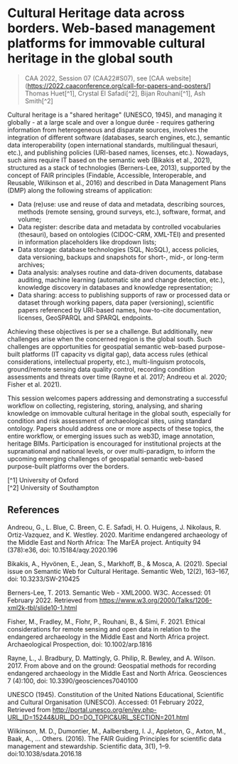# Cultural Heritage data across borders. Web-based management platforms for immovable cultural heritage in the global south
> CAA 2022, Session 07 (CAA22#S07), see [CAA website](https://2022.caaconference.org/call-for-papers-and-posters/]
> Thomas Huet[^1], Crystal El Safadi[^2], Bijan Rouhani[^1], Ash Smith[^2]  
  
Cultural heritage is a "shared heritage" (UNESCO, 1945), and managing it globally - at a large scale and over a longue durée - requires gathering information from heterogeneous and disparate sources, involves the integration of different software (databases, search engines, etc.), semantic data interoperability (open international standards, multilingual thesauri, etc.), and publishing policies (URI-based names, licenses, etc.). Nowadays, such aims require IT based on the semantic web (Bikakis et al., 2021), structured as a stack of technologies (Berners-Lee, 2013), supported by the concept of FAIR principles (Findable, Accessible, Interoperable, and Reusable, Wilkinson et al., 2016) and described in Data Management Plans (DMP) along the following streams of application:  

* Data (re)use: use and reuse of data and metadata, describing sources, methods (remote sensing, ground surveys, etc.), software, format, and volume;
* Data register: describe data and metadata by controlled vocabularies (thesauri), based on ontologies (CIDOC-CRM, XML-TEI) and presented in information placeholders like dropdown lists;
* Data storage: database technologies (SQL, NoSQL), access policies, data versioning, backups and snapshots for short-, mid-, or long-term archives;
* Data analysis: analyses routine and data-driven documents, database auditing, machine learning (automatic site and change detection, etc.), knowledge discovery in databases and knowledge representation;
* Data sharing: access to publishing supports of raw or processed data or dataset through working papers, data paper (versioning), scientific papers referenced by URI-based names, how-to-cite documentation, licenses, GeoSPARQL and SPARQL endpoints.  

Achieving these objectives is per se a challenge. But additionally, new challenges arise when the concerned region is the global south. Such challenges are opportunities for geospatial semantic web-based purpose-built platforms (IT capacity vs digital gap), data access rules (ethical considerations, intellectual property, etc.), multi-linguism protocols, ground/remote sensing data quality control, recording condition assessments and threats over time (Rayne et al. 2017; Andreou et al. 2020; Fisher et al. 2021).  
  
This session welcomes papers addressing and demonstrating a successful workflow on collecting, registering, storing, analysing, and sharing knowledge on immovable cultural heritage in the global south, especially for condition and risk assessment of archaeological sites, using standard ontology. Papers should address one or more aspects of these topics, the entire workflow, or emerging issues such as web3D, image annotation, heritage BIMs. Participation is encouraged for institutional projects at the supranational and national levels, or over multi-paradigm, to inform the upcoming emerging challenges of geospatial semantic web-based purpose-built platforms over the borders.  
  
[^1] University of Oxford  
[^2] University of Southampton  

## References

Andreou, G., L. Blue, C. Breen, C. E. Safadi, H. O. Huigens, J. Nikolaus, R. Ortiz-Vazquez, and K. Westley. 2020. Maritime endangered archaeology of the Middle East and North Africa: The MarEA project. Antiquity 94 (378):e36, doi: 10.15184/aqy.2020.196

Bikakis, A., Hyvönen, E., Jean, S., Markhoff, B., & Mosca, A. (2021). Special issue on Semantic Web for Cultural Heritage. Semantic Web, 12(2), 163–167, doi: 10.3233/SW-210425

Berners-Lee, T. 2013. Semantic Web - XML2000. W3C. Accessed: 01 February 2022. Retrieved from https://www.w3.org/2000/Talks/1206-xml2k-tbl/slide10-1.html

Fisher, M., Fradley, M., Flohr, P., Rouhani, B., & Simi, F. 2021. Ethical considerations for remote sensing and open data in relation to the endangered archaeology in the Middle East and North Africa project. Archaeological Prospection, doi: 10.1002/arp.1816

Rayne, L., J. Bradbury, D. Mattingly, G. Philip, R. Bewley, and A. Wilson. 2017. From above and on the ground: Geospatial methods for recording endangered archaeology in the Middle East and North Africa. Geosciences 7 (4):100, doi: 10.3390/geosciences7040100

UNESCO (1945). Constitution of the United Nations Educational, Scientific and Cultural Organisation (UNESCO). Accessed: 01 February 2022, Retrieved from http://portal.unesco.org/en/ev.php-URL_ID=15244&URL_DO=DO_TOPIC&URL_SECTION=201.html

Wilkinson, M. D., Dumontier, M., Aalbersberg, I. J., Appleton, G., Axton, M., Baak, A., … Others. (2016). The FAIR Guiding Principles for scientific data management and stewardship. Scientific data, 3(1), 1–9. doi:10.1038/sdata.2016.18